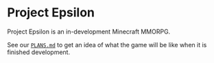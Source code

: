 # Project Epsilon

Project Epsilon is an in-development Minecraft MMORPG.

See our [`PLANS.md`](PLANS.md) to get an idea of what the game will be like when it is finished development.
